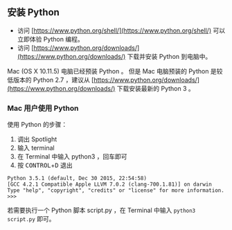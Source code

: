 ## 安装 Python ##

- 访问 [https://www.python.org/shell/](https://www.python.org/shell/) 可以立即体验 Python 编程。
- 访问 [https://www.python.org/downloads/](https://www.python.org/downloads/) 下载并安装 Python 到电脑中。

Mac (OS X 10.11.5) 电脑已经预装 Python 。
但是 Mac 电脑预装的 Python 是较低版本的 Python 2.7 ，建议从  [https://www.python.org/downloads/](https://www.python.org/downloads/) 下载安装最新的 Python 3 。

### Mac 用户使用 Python ###
使用 Python 的步骤：

1. 调出 Spotlight
2. 输入 terminal
3. 在 Terminal 中输入 python3 ，回车即可
4. 按 <kbd>CONTROL</kbd>+<kbd>D</kbd> 退出

```
Python 3.5.1 (default, Dec 30 2015, 22:54:58)
[GCC 4.2.1 Compatible Apple LLVM 7.0.2 (clang-700.1.81)] on darwin
Type "help", "copyright", "credits" or "license" for more information.
>>>
```


若需要执行一个 Python 脚本 script.py ，在 Terminal 中输入 ```python3 script.py``` 即可。
